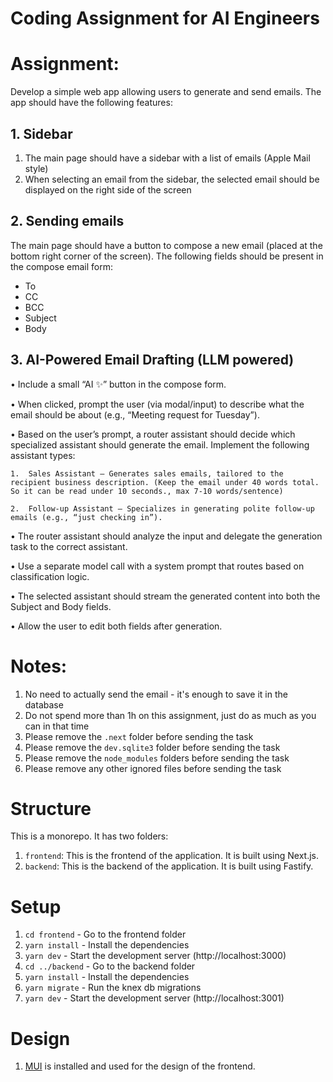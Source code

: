 # Coding Assignment for AI Engineers

# Assignment:
Develop a simple web app allowing users to generate and send emails. The app should have the following features:  

## 1. Sidebar
1. The main page should have a sidebar with a list of emails (Apple Mail style)
2. When selecting an email from the sidebar, the selected email should be displayed on the right side of the screen

## 2. Sending emails
The main page should have a button to compose a new email (placed at the bottom right corner of the screen). The following fields should be present in the compose email form:
   * To
   * CC
   * BCC
   * Subject
   * Body

## 3. AI-Powered Email Drafting (LLM powered)

•	Include a small “AI ✨” button in the compose form.

•	When clicked, prompt the user (via modal/input) to describe what the email should be about (e.g., “Meeting request for Tuesday”).

•	Based on the user’s prompt, a router assistant should decide which specialized assistant should generate the email. Implement the following assistant types:

	1.	Sales Assistant – Generates sales emails, tailored to the recipient business description. (Keep the email under 40 words total. So it can be read under 10 seconds., max 7-10 words/sentence)
   
	2.	Follow-up Assistant – Specializes in generating polite follow-up emails (e.g., “just checking in”).

•	The router assistant should analyze the input and delegate the generation task to the correct assistant. 

•	Use a separate model call with a system prompt that routes based on classification logic.

•	The selected assistant should stream the generated content into both the Subject and Body fields.

•	Allow the user to edit both fields after generation.


# Notes:
1. No need to actually send the email - it's enough to save it in the database
2. Do not spend more than 1h on this assignment, just do as much as you can in that time
3. Please remove the `.next` folder before sending the task
4. Please remove the `dev.sqlite3` folder before sending the task
5. Please remove the `node_modules` folders before sending the task
6. Please remove any other ignored files before sending the task

# Structure
This is a monorepo. It has two folders:  
1. `frontend`: This is the frontend of the application. It is built using Next.js.  
2. `backend`: This is the backend of the application. It is built using Fastify.

# Setup
1. `cd frontend` - Go to the frontend folder
2. `yarn install` - Install the dependencies
3. `yarn dev` - Start the development server (http://localhost:3000)
4. `cd ../backend` - Go to the backend folder
5. `yarn install` - Install the dependencies
6. `yarn migrate` - Run the knex db migrations
7. `yarn dev` - Start the development server (http://localhost:3001)

# Design
1. [MUI](https://mui.com/) is installed and used for the design of the frontend.
